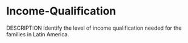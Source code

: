 # Income-Qualification
DESCRIPTION  Identify the level of income qualification needed for the families in Latin America.
